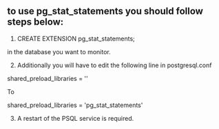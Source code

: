 ## to use pg_stat_statements you should follow steps below:

1. CREATE EXTENSION pg_stat_statements;

in the database you want to monitor.

2. Additionally you will have to edit the following line in postgresql.conf

shared_preload_libraries = ''

To

shared_preload_libraries = 'pg_stat_statements'

3. A restart of the PSQL service is required.